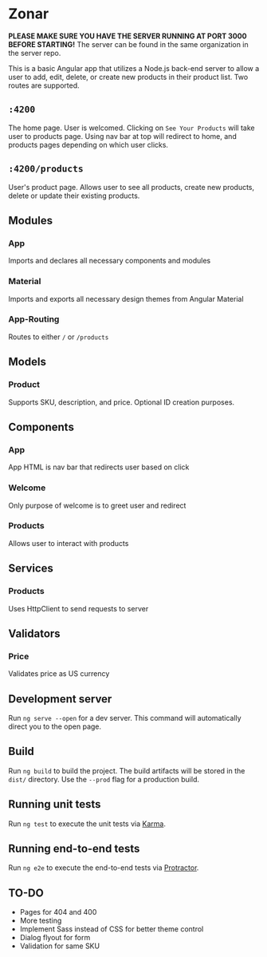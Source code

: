 # Zonar

**PLEASE MAKE SURE YOU HAVE THE SERVER RUNNING AT PORT 3000 BEFORE STARTING!** The server can be found in the same organization in the server repo.

This is a basic Angular app that utilizes a Node.js back-end server to allow a user to add, edit, delete, or create new products in their product list. Two routes are supported.

## `:4200`
The home page. User is welcomed. Clicking on `See Your Products` will take user to products page. Using nav bar at top will redirect to home, and products pages depending on which user clicks.

## `:4200/products`
User's product page. Allows user to see all products, create new products, delete or update their existing products.

## Modules
### App
Imports and declares all necessary components and modules

### Material
Imports and exports all necessary design themes from Angular Material

### App-Routing
Routes to either `/` or `/products`

## Models
### Product
Supports SKU, description, and price. Optional ID creation purposes.

## Components
### App
App HTML is nav bar that redirects user based on click

### Welcome
Only purpose of welcome is to greet user and redirect

### Products
Allows user to interact with products

## Services
### Products
Uses HttpClient to send requests to server

## Validators
### Price
Validates price as US currency

## Development server
Run `ng serve --open` for a dev server. This command will automatically direct you to the open page.

## Build
Run `ng build` to build the project. The build artifacts will be stored in the `dist/` directory. Use the `--prod` flag for a production build.

## Running unit tests
Run `ng test` to execute the unit tests via [Karma](https://karma-runner.github.io).

## Running end-to-end tests
Run `ng e2e` to execute the end-to-end tests via [Protractor](http://www.protractortest.org/).

## TO-DO
- Pages for 404 and 400
- More testing
- Implement Sass instead of CSS for better theme control
- Dialog flyout for form
- Validation for same SKU
